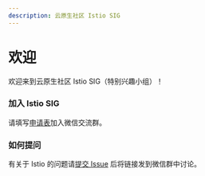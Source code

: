 ```yaml
---
description: 云原生社区 Istio SIG
---
```


# 欢迎

欢迎来到云原生社区 Istio SIG（特别兴趣小组）！

### 加入 Istio SIG

请填写[申请表](https://wj.qq.com/s2/7309386/b0f5/)加入微信交流群。

### 如何提问

有关于 Istio 的问题请[提交 Issue](https://github.com/cloudnativeto/sig-istio/issues/new) 后将链接发到微信群中讨论。

